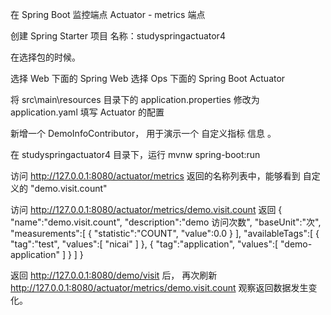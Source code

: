 在 Spring Boot 监控端点 Actuator - metrics 端点


创建 Spring Starter 项目
名称：studyspringactuator4



在选择包的时候。

选择 Web 下面的 Spring Web
选择 Ops 下面的 Spring Boot Actuator



将 src\main\resources 目录下的 application.properties 修改为 application.yaml
填写 Actuator 的配置


新增一个 DemoInfoContributor， 用于演示一个 自定义指标 信息 。




在 studyspringactuator4 目录下，运行
mvnw spring-boot:run


访问
http://127.0.0.1:8080/actuator/metrics
返回的名称列表中，能够看到 自定义的 "demo.visit.count"

访问
http://127.0.0.1:8080/actuator/metrics/demo.visit.count
返回
{
    "name":"demo.visit.count",
    "description":"demo 访问次数",
    "baseUnit":"次",
    "measurements":[
        {
            "statistic":"COUNT",
            "value":0.0
        }
    ],
    "availableTags":[
        {
            "tag":"test",
            "values":[
                "nicai"
            ]
        },
        {
            "tag":"application",
            "values":[
                "demo-application"
            ]
        }
    ]
}

返回 http://127.0.0.1:8080/demo/visit  后， 再次刷新 http://127.0.0.1:8080/actuator/metrics/demo.visit.count
观察返回数据发生变化。



